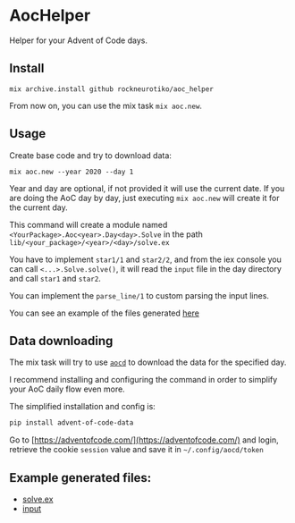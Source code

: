 # AocHelper

Helper for your Advent of Code days.

## Install

`mix archive.install github rockneurotiko/aoc_helper`

From now on, you can use the mix task `mix aoc.new`.

## Usage

Create base code and try to download data:

`mix aoc.new --year 2020 --day 1`

Year and day are optional, if not provided it will use the current date. If you are doing the AoC day by day, just executing `mix aoc.new` will create it for the current day.

This command will create a module named `<YourPackage>.Aoc<year>.Day<day>.Solve` in the path `lib/<your_package>/<year>/<day>/solve.ex`

You have to implement `star1/1` and `star2/2`, and from the iex console you can call `<...>.Solve.solve()`, it will read the `input` file in the day directory and call `star1` and `star2`.

You can implement the `parse_line/1` to custom parsing the input lines.

You can see an example of the files generated [here](./lib/aoc_helper/2019/01)

## Data downloading

The mix task will try to use [`aocd`](https://github.com/wimglenn/advent-of-code-data) to download the data for the specified day.

I recommend installing and configuring the command in order to simplify your AoC daily flow even more.

The simplified installation and config is:

``` bash
pip install advent-of-code-data
```

Go to [https://adventofcode.com/](https://adventofcode.com/) and login, retrieve the cookie `session` value and save it in `~/.config/aocd/token`


## Example generated files:

- [solve.ex](./lib/aoc_helper/2019/01/solve.ex)
- [input](./lib/aoc_helper/2019/01/input)
